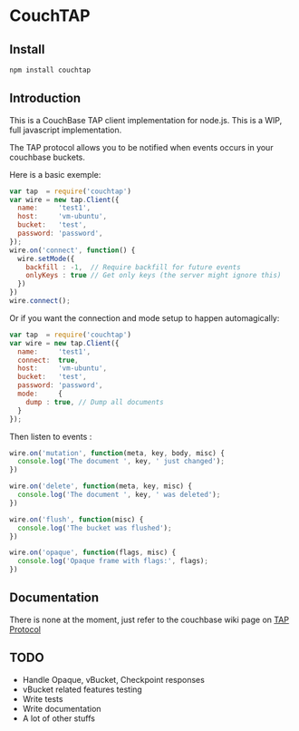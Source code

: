 # CouchTAP

## Install

```bash
npm install couchtap
```

## Introduction

This is a CouchBase TAP client implementation for node.js. This is a WIP, full javascript implementation.

The TAP protocol allows you to be notified when events occurs in your couchbase buckets. 

Here is a basic exemple:

```js
var tap  = require('couchtap')
var wire = new tap.Client({
  name:     'test1',
  host:     'vm-ubuntu',
  bucket:   'test',
  password: 'password',
});
wire.on('connect', function() {
  wire.setMode({
    backfill : -1,  // Require backfill for future events
    onlyKeys : true // Get only keys (the server might ignore this) 
  })
})
wire.connect();
```

Or if you want the connection and mode setup to happen automagically:

```js
var tap  = require('couchtap')
var wire = new tap.Client({
  name:     'test1',
  connect:  true,
  host:     'vm-ubuntu',
  bucket:   'test',
  password: 'password',
  mode:     {
    dump : true, // Dump all documents
  }
});
```

Then listen to events :

```js
wire.on('mutation', function(meta, key, body, misc) {
  console.log('The document ', key, ' just changed');
})

wire.on('delete', function(meta, key, misc) {
  console.log('The document ', key, ' was deleted');
})

wire.on('flush', function(misc) {
  console.log('The bucket was flushed');
})

wire.on('opaque', function(flags, misc) {
  console.log('Opaque frame with flags:', flags);
})
```

## Documentation

There is none at the moment, just refer to the couchbase wiki page on [TAP Protocol](http://www.couchbase.com/wiki/display/couchbase/TAP+Protocol)


## TODO

* Handle Opaque, vBucket, Checkpoint responses
* vBucket related features testing
* Write tests
* Write documentation
* A lot of other stuffs
